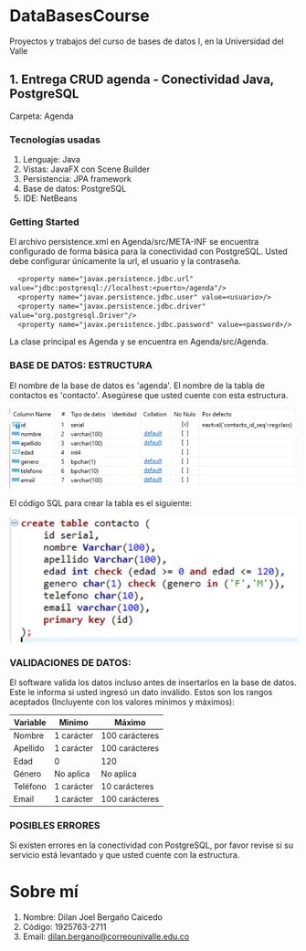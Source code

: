 # DataBasesCourse
Proyectos y trabajos del curso de bases de datos I, en la Universidad del Valle 

## 1. Entrega CRUD agenda - Conectividad Java, PostgreSQL
Carpeta: Agenda
### Tecnologías usadas 
1. Lenguaje: Java 
2. Vistas: JavaFX con Scene Builder
3. Persistencia: JPA framework
4. Base de datos: PostgreSQL
5. IDE: NetBeans

### Getting Started 

El archivo persistence.xml en Agenda/src/META-INF se encuentra configurado de forma básica para la conectividad con PostgreSQL. Usted debe configurar únicamente la url,
el usuario y la contraseña.

      <property name="javax.persistence.jdbc.url" value="jdbc:postgresql://localhost:<puerto>/agenda"/>
      <property name="javax.persistence.jdbc.user" value=<usuario>/>
      <property name="javax.persistence.jdbc.driver" value="org.postgresql.Driver"/>
      <property name="javax.persistence.jdbc.password" value=<password>/>

La clase principal es Agenda y se encuentra en Agenda/src/Agenda.

### BASE DE DATOS: ESTRUCTURA

El nombre de la base de datos es 'agenda'. El nombre de la tabla de contactos es 'contacto'. Asegúrese que usted cuente con esta estructura.
<p align="center">
  <img src="https://github.com/DylanJo2002/DataBasesCourse/blob/main/Imagenes/Agenda/Estructura%20tabla%20contacto.PNG" width="900" title="hover text">    
</p>
El código SQL para crear la tabla es el siguiente:
<p align="center">
  <img src="https://github.com/DylanJo2002/DataBasesCourse/blob/main/Imagenes/Agenda/create%20table%20contacto.PNG" width="900" title="hover text">    
</p>  
     
### VALIDACIONES DE DATOS: 
El software valida los datos incluso antes de insertarlos en la base de datos. Este le informa si usted ingresó un dato inválido. Estos son los rangos aceptados (Incluyente con los valores mínimos y máximos):
      
Variable     | Minimo        | Máximo
------------ | ------------- | -------------
Nombre | 1 carácter | 100 carácteres
Apellido | 1 carácter | 100 carácteres
Edad | 0 | 120
Género | No aplica | No aplica
Teléfono | 1 carácter | 10 carácteres
Email | 1 carácter | 100 carácteres
      
### POSIBLES ERRORES
Si existen errores en la conectividad con PostgreSQL, por favor revise si su servicio está levantado y que usted cuente con la estructura.
# Sobre mí
1. Nombre: Dilan Joel Bergaño Caicedo
2. Código: 1925763-2711
3. Email: dilan.bergano@correounivalle.edu.co
